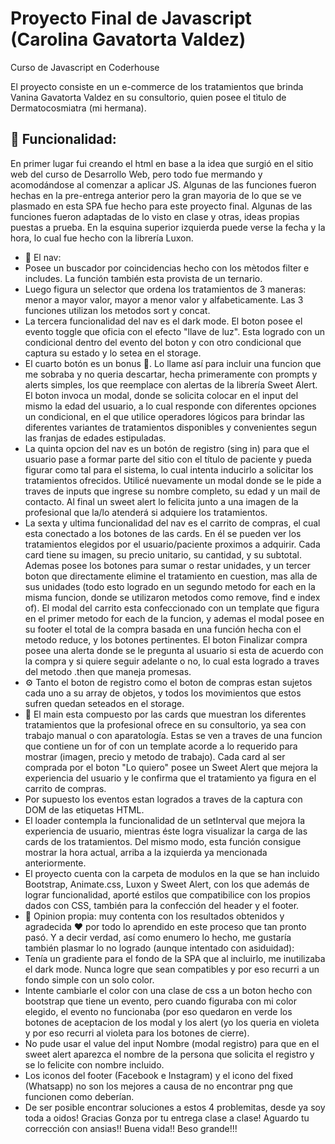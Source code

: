 # Proyecto Final de Javascript (Carolina Gavatorta Valdez)

Curso de Javascript en Coderhouse

El proyecto consiste en un e-commerce de los tratamientos que brinda Vanina Gavatorta Valdez en su consultorio, quien posee el tìtulo de Dermatocosmiatra (mi hermana).

## :hammer: Funcionalidad:

En primer lugar fui creando el html en base a la idea que surgió en el sitio web del curso de Desarrollo Web, pero todo fue mermando y acomodándose al comenzar a aplicar JS.
 Algunas de las funciones fueron hechas en la pre-entrega anterior pero la gran mayoria de lo que se ve plasmado en esta SPA fue hecho para este proyecto final. Algunas de las funciones 
 fueron adaptadas de lo visto en clase y otras, ideas propias puestas a prueba. 
 En la esquina superior izquierda puede verse la fecha y la hora, lo cual fue hecho con la librería Luxon. 
 - 📌 El nav:
 - Posee un buscador por coincidencias hecho con los mètodos filter e includes. La función también esta provista de un ternario.
 - Luego figura un selector que ordena los tratamientos de 3 maneras: menor a mayor valor, mayor a menor valor y alfabeticamente. Las 3 funciones utilizan los metodos sort y concat.
 - La tercera funcionalidad del nav es el dark mode. El boton posee el evento toggle que oficia con el efecto "llave de luz". Esta logrado con un condicional dentro del evento del boton y 
 con otro condicional que captura su estado y lo setea en el storage.
 - El cuarto botón es un bonus 🎁. Lo llame así para incluir una funcion que me sobraba y no queria descartar, hecha primeramente con prompts y alerts simples, los que reemplace con alertas de la librería 
 Sweet Alert. El boton invoca un modal, donde se solicita colocar en el input del mismo la edad del usuario, a lo cual responde con diferentes opciones un condicional, en el que utilice operadores 
 lógicos para brindar las diferentes variantes de tratamientos disponibles y convenientes segun las franjas de edades estipuladas.
 - La quinta opcion del nav es un botón de registro (sing in) para que el usuario pase a formar parte del sitio con el título de paciente y pueda figurar como tal para el sistema, lo cual intenta 
 inducirlo a solicitar los tratamientos ofrecidos. Utilicé nuevamente un modal donde se le pide a traves de inputs que ingrese su nombre completo, su edad y un mail de contacto. Al final un sweet alert lo 
 felicita junto a una imagen de la profesional que la/lo atenderá si adquiere los tratamientos.
 - La sexta y ultima funcionalidad del nav es el carrito de compras, el cual esta conectado a los botones de las cards. En él se pueden ver los tratamientos elegidos por el usuario/paciente 
 proximos a adquirir. Cada card tiene su imagen, su precio unitario, su cantidad, y su subtotal. Ademas posee los botones para sumar o restar unidades, y un tercer boton que directamente 
 elimine el tratamiento en cuestion, mas alla de sus unidades (todo esto logrado en un segundo metodo for each en la misma funcion, donde se utilizaron metodos como remove, find e index of). 
 El modal del carrito esta confeccionado con un template que figura en el primer metodo for each de la funcion, y ademas el modal posee en su 
 footer el total de la compra basada en una función hecha con el metodo reduce, y los botones pertinentes. El boton Finalizar compra posee una alerta donde 
 se le pregunta al usuario si esta de acuerdo con la compra y si quiere seguir adelante o no, lo cual esta logrado a traves del metodo .then que maneja promesas.
 - ⚙️ Tanto el boton de registro como el boton de compras estan sujetos cada uno a su array de objetos, y todos los movimientos que estos sufren quedan seteados en el storage.
 - 📌 El main esta compuesto por las cards que muestran los diferentes tratamientos que la profesional ofrece en su consultorio, ya sea con trabajo manual o con aparatología. Estas se ven a traves de 
 una funcion que contiene un for of con un template acorde a lo requerido para mostrar (imagen, precio y metodo de trabajo). Cada card al ser comprada por el boton "Lo quiero" posee un Sweet Alert que 
 mejora la experiencia del usuario y le confirma que el tratamiento ya figura en el carrito de compras.
 - Por supuesto los eventos estan logrados a traves de la captura con DOM de las etiquetas HTML.
 - El loader contempla la funcionalidad de un setInterval que mejora la experiencia de usuario, mientras éste logra visualizar la carga de las cards de los tratamientos. Del mismo modo, esta función 
 consigue mostrar la hora actual, arriba a la izquierda ya mencionada anteriormente.
 - El proyecto cuenta con la carpeta de modulos en la que se han incluido Bootstrap, Animate.css, Luxon y Sweet Alert, con los que además de lograr funcionalidad, aporté estilos que compatibilice 
 con los propios dados con CSS, también para la confección del header y el footer.
 - 📢 Opinion propia: muy contenta con los resultados obtenidos y agradecida ❤️ por todo lo aprendido en este proceso que tan pronto pasó. Y a decir verdad, así como enumero lo hecho, me gustaría también 
 plasmar lo no logrado (aunque intentado con asiduidad):
 - Tenía un gradiente para el fondo de la SPA que al incluirlo, me inutilizaba el dark mode. Nunca logre que sean compatibles y por eso recurri a un fondo simple con un solo color.
 - Intente cambiarle el color con una clase de css a un boton hecho con bootstrap que tiene un evento, pero cuando figuraba con mi color elegido, el evento no funcionaba (por eso quedaron en verde los 
 botones de aceptacion de los modal y los alert (yo los queria en violeta y por eso recurri al violeta para los botones de cierre).
 - No pude usar el value del input Nombre (modal registro) para que en el sweet alert aparezca el nombre de la persona que solicita el registro y se lo felicite con nombre incluido.
 - Los iconos del footer (Facebook e Instagram) y el icono del fixed (Whatsapp) no son los mejores a causa de no encontrar png que funcionen como deberían.
 - De ser posible encontrar soluciones a estos 4 problemitas, desde ya soy toda a oidos! Gracias Gonza por tu entrega clase a clase! Aguardo tu corrección con ansias!! Buena vida!! Beso grande!!!

 
 
 
